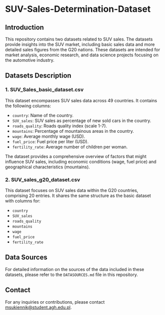 # SUV-Sales-Determination-Dataset

## Introduction

This repository contains two datasets related to SUV sales. The datasets provide insights into the SUV market, including basic sales data and more detailed sales figures from the G20 nations. These datasets are intended for market analysis, economic research, and data science projects focusing on the automotive industry.

## Datasets Description

### 1. SUV_Sales_basic_dataset.csv

This dataset encompasses SUV sales data across 49 countries. It contains the following columns:

- `country`: Name of the country.
- `SUV_sales`: SUV sales as percentage of new sold cars in the country.
- `roads_quality`: Roads quality index (scale 1-7).
- `mountains`: Percentage of mountainous areas in the country.
- `wage`: Average monthly wage (USD).
- `fuel_price`: Fuel price per liter (USD).
- `fertility_rate`: Average number of children per woman.

The dataset provides a comprehensive overview of factors that might influence SUV sales, including economic conditions (wage, fuel price) and geographical characteristics (mountains).

### 2. SUV_sales_g20_dataset.csv

This dataset focuses on SUV sales data within the G20 countries, comprising 20 entries. It shares the same structure as the basic dataset with columns for:

- `country`
- `SUV_sales`
- `roads_quality`
- `mountains`
- `wage`
- `fuel_price`
- `fertility_rate`

## Data Sources

For detailed information on the sources of the data included in these datasets, please refer to the `DATASOURCES.md` file in this repository.

## Contact

For any inquiries or contributions, please contact msukiennik@student.agh.edu.pl.
